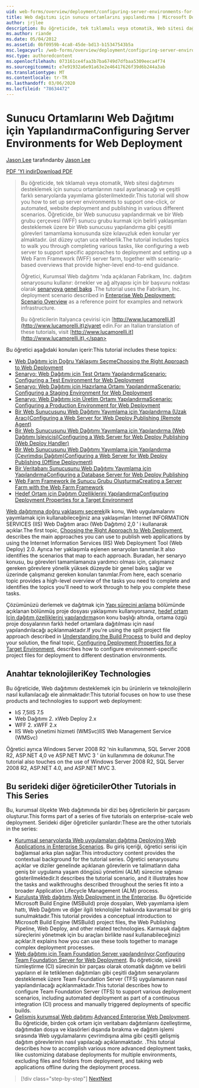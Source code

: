 ```yaml
---
uid: web-forms/overview/deployment/configuring-server-environments-for-web-deployment/configuring-server-environments-for-web-deployment
title: Web dağıtımı için sunucu ortamlarını yapılandırma | Microsoft Docs
author: jrjlee
description: Bu öğreticide, tek tıklamalı veya otomatik, Web sitesi dağıtımını desteklemek için sunucu ortamlarını nasıl ayarlayabileceği ve farklı bir şekilde farklı bir şekilde yayımlacaksınız...
ms.author: riande
ms.date: 05/04/2012
ms.assetid: 0bf0959b-4ca8-45de-bd13-b15347543b5a
msc.legacyurl: /web-forms/overview/deployment/configuring-server-environments-for-web-deployment/configuring-server-environments-for-web-deployment
msc.type: authoredcontent
ms.openlocfilehash: 073161ce4faa3b7ba6749d7dfbaa5309eeca4f74
ms.sourcegitcommit: e7e91932a6e91a63e2e46417626f39d6b244a3ab
ms.translationtype: MT
ms.contentlocale: tr-TR
ms.lasthandoff: 03/06/2020
ms.locfileid: "78634472"
---
```

# <a name="configuring-server-environments-for-web-deployment"></a><span data-ttu-id="c9738-103">Sunucu Ortamlarını Web Dağıtımı için Yapılandırma</span><span class="sxs-lookup"><span data-stu-id="c9738-103">Configuring Server Environments for Web Deployment</span></span>

<span data-ttu-id="c9738-104">[Jason Lee](https://github.com/jrjlee) tarafından</span><span class="sxs-lookup"><span data-stu-id="c9738-104">by [Jason Lee](https://github.com/jrjlee)</span></span>

[<span data-ttu-id="c9738-105">PDF 'YI indir</span><span class="sxs-lookup"><span data-stu-id="c9738-105">Download PDF</span></span>](https://msdnshared.blob.core.windows.net/media/MSDNBlogsFS/prod.evol.blogs.msdn.com/CommunityServer.Blogs.Components.WeblogFiles/00/00/00/63/56/8130.DeployingWebAppsInEnterpriseScenarios.pdf)

> <span data-ttu-id="c9738-106">Bu öğreticide, tek tıklamalı veya otomatik, Web sitesi dağıtımını desteklemek için sunucu ortamlarının nasıl ayarlanacağı ve çeşitli farklı senaryolarda yayımlama gösterilmektedir.</span><span class="sxs-lookup"><span data-stu-id="c9738-106">This tutorial will show you how to set up server environments to support one-click, or automated, website deployment and publishing in various different scenarios.</span></span> <span data-ttu-id="c9738-107">Öğreticide, bir Web sunucusu yapılandırmak ve bir Web grubu çerçevesi (WFF) sunucu grubu kurmak için belirli yaklaşımları desteklemek üzere bir Web sunucusu yapılandırma gibi çeşitli görevleri tamamlama konusunda size kılavuzluk eden konular yer almaktadır. üst düzey uçtan uca rehberlik.</span><span class="sxs-lookup"><span data-stu-id="c9738-107">The tutorial includes topics to walk you through completing various tasks, like configuring a web server to support specific approaches to deployment and setting up a Web Farm Framework (WFF) server farm, together with scenario-based overviews that provide higher-level end-to-end guidance.</span></span>
> 
> <span data-ttu-id="c9738-108">Öğretici, Kurumsal Web dağıtımı 'nda açıklanan Fabrikam, Inc. dağıtım senaryosunu kullanır: örnekler ve ağ altyapısı için bir başvuru noktası olarak [senaryoya genel bakış](../deploying-web-applications-in-enterprise-scenarios/enterprise-web-deployment-scenario-overview.md) .</span><span class="sxs-lookup"><span data-stu-id="c9738-108">The tutorial uses the Fabrikam, Inc. deployment scenario described in [Enterprise Web Deployment: Scenario Overview](../deploying-web-applications-in-enterprise-scenarios/enterprise-web-deployment-scenario-overview.md) as a reference point for examples and network infrastructure.</span></span>
> 
> <span data-ttu-id="c9738-109">Bu öğreticilerin Italyanca çevirisi için [http://www.lucamorelli.it](http://www.lucamorelli.it)ziyaret edin.</span><span class="sxs-lookup"><span data-stu-id="c9738-109">For an Italian translation of these tutorials, visit [http://www.lucamorelli.it](http://www.lucamorelli.it).</span></span>

<span data-ttu-id="c9738-110">Bu öğretici aşağıdaki konuları içerir:</span><span class="sxs-lookup"><span data-stu-id="c9738-110">This tutorial includes these topics:</span></span>

- [<span data-ttu-id="c9738-111">Web Dağıtımı için Doğru Yaklaşımı Seçme</span><span class="sxs-lookup"><span data-stu-id="c9738-111">Choosing the Right Approach to Web Deployment</span></span>](choosing-the-right-approach-to-web-deployment.md)
- [<span data-ttu-id="c9738-112">Senaryo: Web Dağıtımı için Test Ortamı Yapılandırma</span><span class="sxs-lookup"><span data-stu-id="c9738-112">Scenario: Configuring a Test Environment for Web Deployment</span></span>](scenario-configuring-a-test-environment-for-web-deployment.md)
- [<span data-ttu-id="c9738-113">Senaryo: Web Dağıtımı için Hazırlama Ortamı Yapılandırma</span><span class="sxs-lookup"><span data-stu-id="c9738-113">Scenario: Configuring a Staging Environment for Web Deployment</span></span>](scenario-configuring-a-staging-environment-for-web-deployment.md)
- [<span data-ttu-id="c9738-114">Senaryo: Web Dağıtımı için Üretim Ortamı Yapılandırma</span><span class="sxs-lookup"><span data-stu-id="c9738-114">Scenario: Configuring a Production Environment for Web Deployment</span></span>](scenario-configuring-a-production-environment-for-web-deployment.md)
- [<span data-ttu-id="c9738-115">Bir Web Sunucusunu Web Dağıtımı Yayımlama için Yapılandırma (Uzak Aracı)</span><span class="sxs-lookup"><span data-stu-id="c9738-115">Configuring a Web Server for Web Deploy Publishing (Remote Agent)</span></span>](configuring-a-web-server-for-web-deploy-publishing-remote-agent.md)
- [<span data-ttu-id="c9738-116">Bir Web Sunucusunu Web Dağıtımı Yayımlama için Yapılandırma (Web Dağıtımı İşleyicisi)</span><span class="sxs-lookup"><span data-stu-id="c9738-116">Configuring a Web Server for Web Deploy Publishing (Web Deploy Handler)</span></span>](configuring-a-web-server-for-web-deploy-publishing-web-deploy-handler.md)
- [<span data-ttu-id="c9738-117">Bir Web Sunucusunu Web Dağıtımı Yayımlama için Yapılandırma (Çevrimdışı Dağıtım)</span><span class="sxs-lookup"><span data-stu-id="c9738-117">Configuring a Web Server for Web Deploy Publishing (Offline Deployment)</span></span>](configuring-a-web-server-for-web-deploy-publishing-offline-deployment.md)
- [<span data-ttu-id="c9738-118">Bir Veritabanı Sunucusunu Web Dağıtımı Yayımlama için Yapılandırma</span><span class="sxs-lookup"><span data-stu-id="c9738-118">Configuring a Database Server for Web Deploy Publishing</span></span>](configuring-a-database-server-for-web-deploy-publishing.md)
- [<span data-ttu-id="c9738-119">Web Farm Framework ile Sunucu Grubu Oluşturma</span><span class="sxs-lookup"><span data-stu-id="c9738-119">Creating a Server Farm with the Web Farm Framework</span></span>](creating-a-server-farm-with-the-web-farm-framework.md)
- [<span data-ttu-id="c9738-120">Hedef Ortam için Dağıtım Özelliklerini Yapılandırma</span><span class="sxs-lookup"><span data-stu-id="c9738-120">Configuring Deployment Properties for a Target Environment</span></span>](configuring-deployment-properties-for-a-target-environment.md)

<span data-ttu-id="c9738-121">[Web dağıtımına doğru yaklaşımı seçerek](choosing-the-right-approach-to-web-deployment.md)ilk konu, Web uygulamalarını yayımlamak için kullanabileceğiniz ana yaklaşımları Internet INFORMATION SERVICES (IIS) Web Dağıtım aracı (Web Dağıtımı) 2,0 ' i kullanarak açıklar.</span><span class="sxs-lookup"><span data-stu-id="c9738-121">The first topic, [Choosing the Right Approach to Web Deployment](choosing-the-right-approach-to-web-deployment.md), describes the main approaches you can use to publish web applications by using the Internet Information Services (IIS) Web Deployment Tool (Web Deploy) 2.0.</span></span> <span data-ttu-id="c9738-122">Ayrıca her yaklaşımla eşlenen senaryoları tanımlar.</span><span class="sxs-lookup"><span data-stu-id="c9738-122">It also identifies the scenarios that map to each approach.</span></span> <span data-ttu-id="c9738-123">Buradan, her senaryo konusu, bu görevleri tamamlamanıza yardımcı olması için, çalışmanız gereken görevlere yönelik yüksek düzeyde bir genel bakış sağlar ve üzerinde çalışmanız gereken konuları tanımlar.</span><span class="sxs-lookup"><span data-stu-id="c9738-123">From here, each scenario topic provides a high-level overview of the tasks you need to complete and identifies the topics you'll need to work through to help you complete these tasks.</span></span>

<span data-ttu-id="c9738-124">Çözümünüzü derlemek ve dağıtmak için [Yapı sürecini anlama](../web-deployment-in-the-enterprise/understanding-the-build-process.md) bölümünde açıklanan bölünmüş proje dosyası yaklaşımını kullanıyorsanız, [hedef ortam Için dağıtım özelliklerini yapılandırma](configuring-deployment-properties-for-a-target-environment.md)son konu başlığı altında, ortama özgü proje dosyalarının farklı hedef ortamlara dağıtılması için nasıl yapılandırılacağı açıklanmaktadır.</span><span class="sxs-lookup"><span data-stu-id="c9738-124">If you're using the split project file approach described in [Understanding the Build Process](../web-deployment-in-the-enterprise/understanding-the-build-process.md) to build and deploy your solution, the final topic, [Configuring Deployment Properties for a Target Environment](configuring-deployment-properties-for-a-target-environment.md), describes how to configure environment-specific project files for deployment to different destination environments.</span></span>

## <a name="key-technologies"></a><span data-ttu-id="c9738-125">Anahtar teknolojileri</span><span class="sxs-lookup"><span data-stu-id="c9738-125">Key Technologies</span></span>

<span data-ttu-id="c9738-126">Bu öğreticide, Web dağıtımını desteklemek için bu ürünlerin ve teknolojilerin nasıl kullanılacağı ele alınmaktadır:</span><span class="sxs-lookup"><span data-stu-id="c9738-126">This tutorial focuses on how to use these products and technologies to support web deployment:</span></span>

- <span data-ttu-id="c9738-127">IıS 7,5</span><span class="sxs-lookup"><span data-stu-id="c9738-127">IIS 7.5</span></span>
- <span data-ttu-id="c9738-128">Web Dağıtımı 2. x</span><span class="sxs-lookup"><span data-stu-id="c9738-128">Web Deploy 2.x</span></span>
- <span data-ttu-id="c9738-129">WFF 2. x</span><span class="sxs-lookup"><span data-stu-id="c9738-129">WFF 2.x</span></span>
- <span data-ttu-id="c9738-130">IIS Web yönetimi hizmeti (WMSvc)</span><span class="sxs-lookup"><span data-stu-id="c9738-130">IIS Web Management Service (WMSvc)</span></span>

<span data-ttu-id="c9738-131">Öğretici ayrıca Windows Server 2008 R2 'nin kullanımına, SQL Server 2008 R2, ASP.NET 4,0 ve ASP.NET MVC 3 ' ün kullanımına de dokunur.</span><span class="sxs-lookup"><span data-stu-id="c9738-131">The tutorial also touches on the use of Windows Server 2008 R2, SQL Server 2008 R2, ASP.NET 4.0, and ASP.NET MVC 3.</span></span>

## <a name="other-tutorials-in-this-series"></a><span data-ttu-id="c9738-132">Bu serideki diğer öğreticiler</span><span class="sxs-lookup"><span data-stu-id="c9738-132">Other Tutorials in This Series</span></span>

<span data-ttu-id="c9738-133">Bu, kurumsal ölçekte Web dağıtımında bir dizi beş öğreticilerin bir parçasını oluşturur.</span><span class="sxs-lookup"><span data-stu-id="c9738-133">This forms part of a series of five tutorials on enterprise-scale web deployment.</span></span> <span data-ttu-id="c9738-134">Serideki diğer öğreticiler şunlardır:</span><span class="sxs-lookup"><span data-stu-id="c9738-134">These are the other tutorials in the series:</span></span>

- <span data-ttu-id="c9738-135">[Kurumsal senaryolarda Web uygulamaları dağıtma](../deploying-web-applications-in-enterprise-scenarios/deploying-web-applications-in-enterprise-scenarios.md).</span><span class="sxs-lookup"><span data-stu-id="c9738-135">[Deploying Web Applications in Enterprise Scenarios](../deploying-web-applications-in-enterprise-scenarios/deploying-web-applications-in-enterprise-scenarios.md).</span></span> <span data-ttu-id="c9738-136">Bu giriş içeriği, öğretici serisi için bağlamsal arka plan sağlar.</span><span class="sxs-lookup"><span data-stu-id="c9738-136">This introductory content provides the contextual background for the tutorial series.</span></span> <span data-ttu-id="c9738-137">Öğretici senaryosunu açıklar ve diziler genelinde açıklanan görevlerin ve talimatların daha geniş bir uygulama yaşam döngüsü yönetimi (ALM) sürecine sığması gösterilmektedir.</span><span class="sxs-lookup"><span data-stu-id="c9738-137">It describes the tutorial scenario, and it illustrates how the tasks and walkthroughs described throughout the series fit into a broader Application Lifecycle Management (ALM) process.</span></span>
- <span data-ttu-id="c9738-138">[Kuruluşta Web dağıtımı](../web-deployment-in-the-enterprise/web-deployment-in-the-enterprise.md).</span><span class="sxs-lookup"><span data-stu-id="c9738-138">[Web Deployment in the Enterprise](../web-deployment-in-the-enterprise/web-deployment-in-the-enterprise.md).</span></span> <span data-ttu-id="c9738-139">Bu öğreticide Microsoft Build Engine (MSBuild) proje dosyaları, Web yayımlama işlem hattı, Web Dağıtımı ve diğer ilgili teknolojiler hakkında kavramsal bir giriş sunulmaktadır.</span><span class="sxs-lookup"><span data-stu-id="c9738-139">This tutorial provides a conceptual introduction to Microsoft Build Engine (MSBuild) project files, the Web Publishing Pipeline, Web Deploy, and other related technologies.</span></span> <span data-ttu-id="c9738-140">Karmaşık dağıtım süreçlerini yönetmek için bu araçları birlikte nasıl kullanabileceğinizi açıklar.</span><span class="sxs-lookup"><span data-stu-id="c9738-140">It explains how you can use these tools together to manage complex deployment processes.</span></span>
- <span data-ttu-id="c9738-141">[Web dağıtımı için Team Foundation Server yapılandırılıyor](../configuring-team-foundation-server-for-web-deployment/configuring-team-foundation-server-for-web-deployment.md).</span><span class="sxs-lookup"><span data-stu-id="c9738-141">[Configuring Team Foundation Server for Web Deployment](../configuring-team-foundation-server-for-web-deployment/configuring-team-foundation-server-for-web-deployment.md).</span></span> <span data-ttu-id="c9738-142">Bu öğreticide, sürekli tümleştirme (CI) sürecinin bir parçası olarak otomatik dağıtım ve belirli yapıların el ile tetiklenen dağıtımları gibi çeşitli dağıtım senaryolarını desteklemek üzere Team Foundation Server (TFS) uygulamasının nasıl yapılandırılacağı açıklanmaktadır.</span><span class="sxs-lookup"><span data-stu-id="c9738-142">This tutorial describes how to configure Team Foundation Server (TFS) to support various deployment scenarios, including automated deployment as part of a continuous integration (CI) process and manually triggered deployments of specific builds.</span></span>
- <span data-ttu-id="c9738-143">[Gelişmiş kurumsal Web dağıtımı](../advanced-enterprise-web-deployment/advanced-enterprise-web-deployment.md).</span><span class="sxs-lookup"><span data-stu-id="c9738-143">[Advanced Enterprise Web Deployment](../advanced-enterprise-web-deployment/advanced-enterprise-web-deployment.md).</span></span> <span data-ttu-id="c9738-144">Bu öğreticide, birden çok ortam için veritabanı dağıtımlarını özelleştirme, dağıtımdan dosya ve klasörleri dışarıda bırakma ve dağıtım işlemi sırasında Web uygulamalarını çevrimdışına alma gibi çeşitli gelişmiş dağıtım görevlerinin nasıl yapılacağı açıklanmaktadır. .</span><span class="sxs-lookup"><span data-stu-id="c9738-144">This tutorial describes how to accomplish various more advanced deployment tasks, like customizing database deployments for multiple environments, excluding files and folders from deployment, and taking web applications offline during the deployment process.</span></span>

> [!div class="step-by-step"]
> [<span data-ttu-id="c9738-145">Next</span><span class="sxs-lookup"><span data-stu-id="c9738-145">Next</span></span>](choosing-the-right-approach-to-web-deployment.md)
